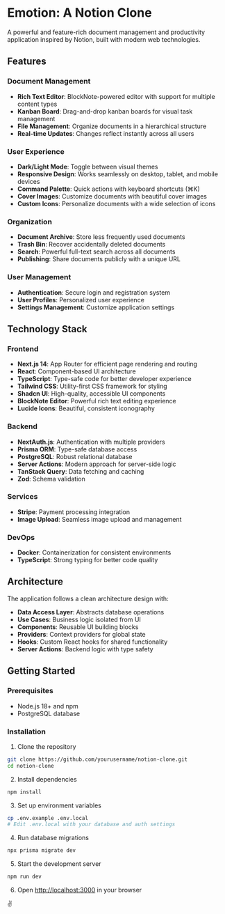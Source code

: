 # Emotion: A Notion Clone

A powerful and feature-rich document management and productivity application inspired by Notion, built with modern web technologies.

## Features

### Document Management
- **Rich Text Editor**: BlockNote-powered editor with support for multiple content types
- **Kanban Board**: Drag-and-drop kanban boards for visual task management
- **File Management**: Organize documents in a hierarchical structure
- **Real-time Updates**: Changes reflect instantly across all users

### User Experience
- **Dark/Light Mode**: Toggle between visual themes
- **Responsive Design**: Works seamlessly on desktop, tablet, and mobile devices
- **Command Palette**: Quick actions with keyboard shortcuts (⌘K)
- **Cover Images**: Customize documents with beautiful cover images
- **Custom Icons**: Personalize documents with a wide selection of icons

### Organization
- **Document Archive**: Store less frequently used documents
- **Trash Bin**: Recover accidentally deleted documents
- **Search**: Powerful full-text search across all documents
- **Publishing**: Share documents publicly with a unique URL

### User Management
- **Authentication**: Secure login and registration system
- **User Profiles**: Personalized user experience
- **Settings Management**: Customize application settings

## Technology Stack

### Frontend
- **Next.js 14**: App Router for efficient page rendering and routing
- **React**: Component-based UI architecture
- **TypeScript**: Type-safe code for better developer experience
- **Tailwind CSS**: Utility-first CSS framework for styling
- **Shadcn UI**: High-quality, accessible UI components
- **BlockNote Editor**: Powerful rich text editing experience
- **Lucide Icons**: Beautiful, consistent iconography

### Backend
- **NextAuth.js**: Authentication with multiple providers
- **Prisma ORM**: Type-safe database access
- **PostgreSQL**: Robust relational database
- **Server Actions**: Modern approach for server-side logic
- **TanStack Query**: Data fetching and caching
- **Zod**: Schema validation

### Services
- **Stripe**: Payment processing integration
- **Image Upload**: Seamless image upload and management

### DevOps
- **Docker**: Containerization for consistent environments
- **TypeScript**: Strong typing for better code quality

## Architecture

The application follows a clean architecture design with:

- **Data Access Layer**: Abstracts database operations
- **Use Cases**: Business logic isolated from UI
- **Components**: Reusable UI building blocks
- **Providers**: Context providers for global state
- **Hooks**: Custom React hooks for shared functionality
- **Server Actions**: Backend logic with type safety

## Getting Started

### Prerequisites
- Node.js 18+ and npm
- PostgreSQL database

### Installation

1. Clone the repository
```bash
git clone https://github.com/yourusername/notion-clone.git
cd notion-clone
```

2. Install dependencies
```bash
npm install
```

3. Set up environment variables
```bash
cp .env.example .env.local
# Edit .env.local with your database and auth settings
```

4. Run database migrations
```bash
npx prisma migrate dev
```

5. Start the development server
```bash
npm run dev
```

6. Open [http://localhost:3000](http://localhost:3000) in your browser

✌️